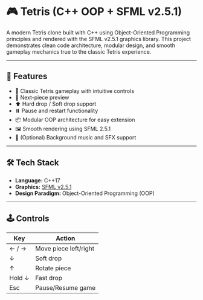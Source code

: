 # 🎮 Tetris (C++ OOP + SFML v2.5.1)

A modern Tetris clone built with C++ using Object-Oriented Programming principles and rendered with the SFML v2.5.1 graphics library. This project demonstrates clean code architecture, modular design, and smooth gameplay mechanics true to the classic Tetris experience.

---

## 🚀 Features

- 🎲 Classic Tetris gameplay with intuitive controls
- 🔁 Next-piece preview
- ⬆️ Hard drop / Soft drop support
- ⏸️ Pause and restart functionality
- 📦 Modular OOP architecture for easy extension
- 🖼️ Smooth rendering using SFML 2.5.1
- 🎵 (Optional) Background music and SFX support

---

## 🛠️ Tech Stack

- **Language:** C++17
- **Graphics:** [SFML v2.5.1](https://www.sfml-dev.org/)
- **Design Paradigm:** Object-Oriented Programming (OOP)

---

## 🕹️ Controls

| Key         | Action              |
|-------------|---------------------|
| ← / →       | Move piece left/right |
| ↓           | Soft drop           |
| ↑           | Rotate piece        |
| Hold ↓      | Fast drop           |
| Esc         | Pause/Resume game   |


